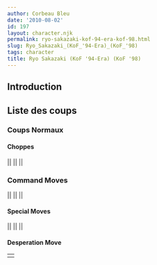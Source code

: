 ```yaml
---
author: Corbeau Bleu
date: '2010-08-02'
id: 197
layout: character.njk
permalink: ryo-sakazaki-kof-94-era-kof-98.html
slug: Ryo_Sakazaki_(KoF_'94-Era)_(KoF_'98)
tags: character
title: Ryo Sakazaki (KoF '94-Era) (KoF '98)
---
```


## Introduction

## Liste des coups

### Coups Normaux

#### Choppes

||
||
||

### Command Moves

||
||
||

#### Special Moves

||
||
||

#### Desperation Move

|     |
|-----|
|     |